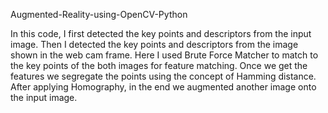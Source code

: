 Augmented-Reality-using-OpenCV-Python

In this code, I first detected the key points and descriptors from the input image. Then I detected the key points and descriptors from the image shown in the web cam frame. Here I used Brute Force Matcher to match to the key points of the both images for feature matching. Once we get the features we segregate the points using the concept of Hamming distance. After applying Homography, in the end we augmented another image onto the input image. 
